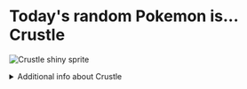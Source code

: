# Today's random Pokemon is... Crustle

![Crustle shiny sprite](https://raw.githubusercontent.com/PokeAPI/sprites/master/sprites/pokemon/shiny/558.png)

<details>
<summary>Additional info about Crustle</summary>

| srpite type | image |
|------|------|
| back_default | ![Crustle back_default sprite](https://raw.githubusercontent.com/PokeAPI/sprites/master/sprites/pokemon/back/558.png) |
| back_shiny | ![Crustle back_shiny sprite](https://raw.githubusercontent.com/PokeAPI/sprites/master/sprites/pokemon/back/shiny/558.png) |
| front_default | ![Crustle front_default sprite](https://raw.githubusercontent.com/PokeAPI/sprites/master/sprites/pokemon/558.png) | </details>